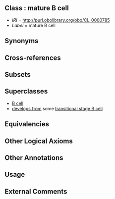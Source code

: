 
## Class : mature B cell

 * *IRI* = http://purl.obolibrary.org/obo/CL_0000785
 * *Label* = mature B cell

## Synonyms


## Cross-references


## Subsets


## Superclasses

 * [B cell](../../CL/36/CL_0000236.md)
 * [develops from](../../RO/02/RO_0002202.md) some [transitional stage B cell](../../CL/18/CL_0000818.md)

## Equivalencies


## Other Logical Axioms


## Other Annotations


## Usage


## External Comments

